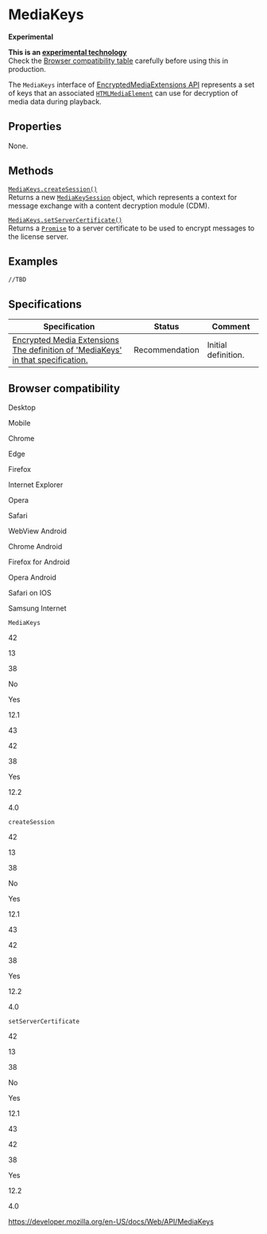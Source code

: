 MediaKeys
=========

**Experimental**

**This is an [experimental technology](https://developer.mozilla.org/en-US/docs/MDN/Guidelines/Conventions_definitions#experimental)**  
Check the [Browser compatibility table](#browser_compatibility) carefully before using this in production.

The `MediaKeys` interface of [EncryptedMediaExtensions API](encrypted_media_extensions_api) represents a set of keys that an associated [`HTMLMediaElement`](htmlmediaelement) can use for decryption of media data during playback.

Properties
----------

None.

Methods
-------

[`MediaKeys.createSession()`](mediakeys/createsession)  
Returns a new [`MediaKeySession`](mediakeysession) object, which represents a context for message exchange with a content decryption module (CDM).

[`MediaKeys.setServerCertificate()`](mediakeys/setservercertificate)  
Returns a [`Promise`](https://developer.mozilla.org/en-US/docs/Web/JavaScript/Reference/Global_Objects/Promise) to a server certificate to be used to encrypt messages to the license server.

Examples
--------

    //TBD

Specifications
--------------

<table><thead><tr class="header"><th>Specification</th><th>Status</th><th>Comment</th></tr></thead><tbody><tr class="odd"><td><a href="https://w3c.github.io/encrypted-media/#mediakeys-interface">Encrypted Media Extensions<br />
<span class="small">The definition of 'MediaKeys' in that specification.</span></a></td><td><span class="spec-rec">Recommendation</span></td><td>Initial definition.</td></tr></tbody></table>

Browser compatibility
---------------------

Desktop

Mobile

Chrome

Edge

Firefox

Internet Explorer

Opera

Safari

WebView Android

Chrome Android

Firefox for Android

Opera Android

Safari on IOS

Samsung Internet

`MediaKeys`

42

13

38

No

Yes

12.1

43

42

38

Yes

12.2

4.0

`createSession`

42

13

38

No

Yes

12.1

43

42

38

Yes

12.2

4.0

`setServerCertificate`

42

13

38

No

Yes

12.1

43

42

38

Yes

12.2

4.0

<a href="https://developer.mozilla.org/en-US/docs/Web/API/MediaKeys" class="_attribution-link">https://developer.mozilla.org/en-US/docs/Web/API/MediaKeys</a>
